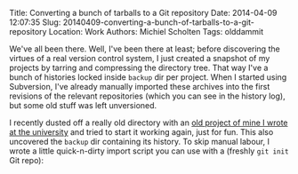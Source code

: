 Title: Converting a bunch of tarballs to a Git repository
Date: 2014-04-09 12:07:35
Slug: 20140409-converting-a-bunch-of-tarballs-to-a-git-repository
Location: Work
Authors: Michiel Scholten
Tags: olddammit

We've all been there. Well, I've been there at least; before discovering the virtues of a real version control system, I just created a snapshot of my projects by tarring and compressing the directory tree. That way I've a bunch of histories locked inside `backup` dir per project. When I started using Subversion, I've already manually imported these archives into the first revisions of the relevant repositories (which you can see in the history log), but some old stuff was left unversioned.

I recently dusted off a really old directory with an [old project of mine I wrote at the university](http://dammit.nl/p/22) and tried to start it working again, just for fun. This also uncovered the `backup` dir containing its history. To skip manual labour, I wrote a little quick-n-dirty import script you can use with a (freshly `git init` Git repo):

<div class="embeddedobject">
<script src="https://gist.github.com/aquatix/10249476.js"></script>
</div>